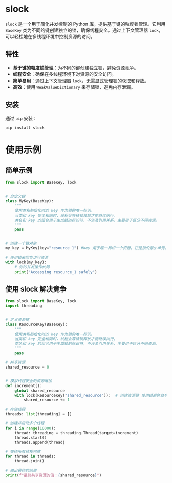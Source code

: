 # slock

`slock` 是一个用于简化并发控制的 Python 库，提供基于键的粒度锁管理。它利用 `BaseKey` 类为不同的键创建独立的锁，确保线程安全。通过上下文管理器
`lock`，可以轻松地在多线程环境中控制资源的访问。

## 特性

- **基于键的粒度锁管理**：为不同的键创建独立锁，避免资源竞争。
- **线程安全**：确保在多线程环境下对资源的安全访问。
- **简单易用**：通过上下文管理器 `lock`，无需显式管理锁的获取和释放。
- **高效**：使用 `WeakValueDictionary` 来存储锁，避免内存泄漏。

## 安装

通过 `pip` 安装：

```bash
pip install slock
```

# 使用示例
## 简单示例
```python
from slock import BaseKey, lock


# 自定义键
class MyKey(BaseKey):
    """
    使用类和初始化时的 key 作为锁的唯一标识。
    当类和 key 完全相同时，线程会等待锁释放才能继续执行。
    类名和 key 的组合用于生成锁的标识符，不涉及引用关系，主要用于区分不同资源。
    """
    pass


# 创建一个键对象
my_key = MyKey(key="resource_1") #key 用于唯一标识一个资源。它是锁的最小单元，可以为空，默认情况下 key 为 None，此时锁的标识由类名生成。

# 使用锁来同步访问资源
with lock(my_key):
    # 你的并发操作代码
    print("Accessing resource_1 safely")
```

## 使用 slock 解决竞争
```python
from slock import BaseKey, lock
import threading


# 定义资源键
class ResourceKey(BaseKey):
    """
    使用类和初始化时的 key 作为锁的唯一标识。
    当类和 key 完全相同时，线程会等待锁释放才能继续执行。
    类名和 key 的组合用于生成锁的标识符，不涉及引用关系，主要用于区分不同资源。
    """
    pass

# 共享资源
shared_resource = 0


# 模拟线程安全的资源增加
def increment():
    global shared_resource
    with lock(ResourceKey("shared_resource")):  # 创建资源键 使用锁避免竞争
        shared_resource += 1

# 存储线程
threads: list[threading] = []

# 创建并启动多个线程
for i in range(10000):
    thread: threading = threading.Thread(target=increment)
    thread.start()
    threads.append(thread)

# 等待所有线程完成
for thread in threads:
    thread.join()

# 输出最终的结果
print(f"最终共享资源的值：{shared_resource}")
```